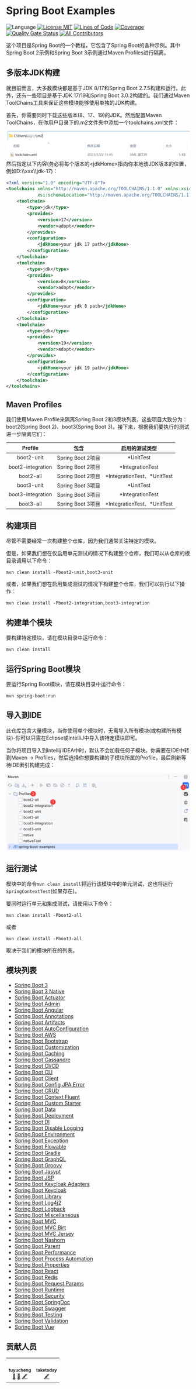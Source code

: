 Spring Boot Examples
==============

![Language](https://img.shields.io/badge/language-java-brightgreen)
[![License MIT](https://img.shields.io/badge/license-MIT-blue.svg)](https://raw.githubusercontent.com/tu-yucheng/spring-boot-examples/master/LICENSE.md)
[![Lines of Code](https://sonarcloud.io/api/project_badges/measure?project=tu-yucheng_spring-boot-examples&metric=ncloc)](https://sonarcloud.io/project/overview?id=tu-yucheng_spring-boot-examples)
[![Coverage](https://sonarcloud.io/api/project_badges/measure?project=tu-yucheng_spring-boot-examples&metric=coverage)](https://sonarcloud.io/dashboard?id=tu-yucheng_spring-boot-examples)
[![Quality Gate Status](https://sonarcloud.io/api/project_badges/measure?project=tu-yucheng_spring-boot-examples&metric=alert_status)](https://sonarcloud.io/summary/new_code?id=tu-yucheng_spring-boot-examples)
[![All Contributors](https://img.shields.io/badge/all_contributors-2-orange.svg?style=flat-square)](#contributors)

这个项目是Spring Boot的一个教程，它包含了Spring Boot的各种示例。其中Spring Boot 2示例和Spring Boot 3示例通过Maven Profiles进行隔离。

## 多版本JDK构建

就目前而言，大多数模块都是基于JDK 8/17和Spring Boot 2.7.5构建和运行。此外，还有一些项目是基于JDK 17/19和Spring Boot 3.0.2构建的。我们通过Maven ToolChains工具来保证这些模块能够使用单独的JDK构建。

首先，你需要同时下载这些版本(8、17、19)的JDK。然后配置Maven ToolChains，在你用户目录下的.m2文件夹中添加一个toolchains.xml文件：

<img src="assets/img_1.png" align="left">

然后指定以下内容(务必将每个版本的<jdkHome\>指向你本地该JDK版本的位置，例如D:\\\xxx\\\jdk-17)：

```xml
<?xml version="1.0" encoding="UTF-8"?>
<toolchains xmlns="http://maven.apache.org/TOOLCHAINS/1.1.0" xmlns:xsi="http://www.w3.org/2001/XMLSchema-instance"
            xsi:schemaLocation="http://maven.apache.org/TOOLCHAINS/1.1.0 http://maven.apache.org/xsd/toolchains-1.1.0.xsd">
    <toolchain>
        <type>jdk</type>
        <provides>
            <version>17</version>
            <vendor>adopt</vendor>
        </provides>
        <configuration>
            <jdkHome>your jdk 17 path</jdkHome>
        </configuration>
    </toolchain>
    <toolchain>
        <type>jdk</type>
        <provides>
            <version>8</version>
            <vendor>adopt</vendor>
        </provides>
        <configuration>
            <jdkHome>your jdk 8 path</jdkHome>
        </configuration>
    </toolchain>
    <toolchain>
        <type>jdk</type>
        <provides>
            <version>19</version>
            <vendor>adopt</vendor>
        </provides>
        <configuration>
            <jdkHome>your jdk 19 path</jdkHome>
        </configuration>
    </toolchain>
</toolchains>
```

## Maven Profiles

我们使用Maven Profile来隔离Spring Boot 2和3模块列表，这些项目大致分为：boot2(Spring Boot 2)、boot3(Spring Boot 3)。接下来，根据我们要执行的测试进一步隔离它们：

|      Profile      |       包含        |           启用的测试类型           |
|:-----------------:|:---------------:|:---------------------------:|
|    boot2-unit     | Spring Boot 2项目 |          *UnitTest          |
| boot2-integration | Spring Boot 2项目 |      *IntegrationTest       |
|     boot2-all     | Spring Boot 2项目 | *IntegrationTest、\*UnitTest |
|    boot3-unit     | Spring Boot 3项目 |          *UnitTest          |
| boot3-integration | Spring Boot 3项目 |      *IntegrationTest       |
|     boot3-all     | Spring Boot 3项目 | *IntegrationTest、\*UnitTest |

## 构建项目

尽管不需要经常一次构建整个仓库，因为我们通常关注特定的模块。

但是，如果我们想在仅启用单元测试的情况下构建整个仓库，我们可以从仓库的根目录调用以下命令：

```shell
mvn clean install -Pboot2-unit,boot3-unit
```

或者，如果我们想在启用集成测试的情况下构建整个仓库，我们可以执行以下操作：

```shell
mvn clean install -Pboot2-integration,boot3-integration
```

## 构建单个模块

要构建特定模块，请在模块目录中运行命令：

```shell
mvn clean install
```

## 运行Spring Boot模块

要运行Spring Boot模块，请在模块目录中运行命令：

```shell
mvn spring-boot:run
```

## 导入到IDE

此仓库包含大量模块，当你使用单个模块时，无需导入所有模块(或构建所有模块)-你可以只需在Eclipse或IntelliJ中导入该特定模块即可。

当你将项目导入到Intellij IDEA中时，默认不会加载任何子模块。你需要在IDE中转到Maven -> Profiles，然后选择你想要构建的子模块所属的Profile，最后刷新等待IDE索引构建完成：

<img src="assets/img.png">

## 运行测试

模块中的命令`mvn clean install`将运行该模块中的单元测试，这也将运行`SpringContextTest`(如果存在)。

要同时运行单元和集成测试，请使用以下命令：

```shell
mvn clean install -Pboot2-all
```
或者

```shell
mvn clean install -Pboot3-all
```

取决于我们的模块所在的列表。

## 模块列表

+ [Spring Boot 3](spring-boot-3/README.md)
+ [Spring Boot 3 Native](spring-boot-3-native/README.md)
+ [Spring Boot Actuator](spring-boot-actuator/README.md)
+ [Spring Boot Admin](spring-boot-admin/README.md)
+ [Spring Boot Angular](spring-boot-angular/README.md)
+ [Spring Boot Annotations](spring-boot-annotations-1/README.md)
+ [Spring Boot Artifacts](spring-boot-artifacts-1/README.md)
+ [Spring Boot AutoConfiguration](spring-boot-autoconfiguration/README.md)
+ [Spring Boot AWS](spring-boot-aws/README.md)
+ [Spring Boot Bootstrap](spring-boot-bootstrap/README.md)
+ [Spring Boot Customization](spring-boot-basic-customization-1/README.md)
+ [Spring Boot Caching](spring-boot-caching-1/README.md)
+ [Spring Boot Cassandre](spring-boot-cassandre/README.md)
+ [Spring Boot CI/CD](spring-boot-ci-cd/README.md)
+ [Spring Boot CLI](spring-boot-cli/README.md)
+ [Spring Boot Client](spring-boot-client/README.md)
+ [Spring Boot Config JPA Error](spring-boot-config-jpa-error/README.md)
+ [Spring Boot CRUD](spring-boot-crud/README.md)
+ [Spring Boot Context Fluent](spring-boot-ctx-fluent/README.md)
+ [Spring Boot Custom Starter](spring-boot-custom-starter/README.md)
+ [Spring Boot Data](spring-boot-data-1/README.md)
+ [Spring Boot Deployment](spring-boot-deployment/README.md)
+ [Spring Boot DI](spring-boot-di/README.md)
+ [Spring Boot Disable Logging](spring-boot-disable-logging/README.md)
+ [Spring Boot Environment](spring-boot-environment/README.md)
+ [Spring Boot Exception](spring-boot-exceptions/README.md)
+ [Spring Boot Flowable](spring-boot-flowable/README.md)
+ [Spring Boot Gradle](spring-boot-gradle/README.md)
+ [Spring Boot GraphQL](spring-boot-graphql/README.md)
+ [Spring Boot Groovy](spring-boot-groovy/README.md)
+ [Spring Boot Jasypt](spring-boot-jasypt/README.md)
+ [Spring Boot JSP](spring-boot-jsp/README.md)
+ [Spring Boot Keycloak Adapters](spring-boot-keycloak-adapters/README.md)
+ [Spring Boot Keycloak](spring-boot-keycloak-1/README.md)
+ [Spring Boot Library](spring-boot-libraries-1/README.md)
+ [Spring Boot Log4j2](spring-boot-logging-log4j2/README.md)
+ [Spring Boot Logback](spring-boot-logging-logback/README.md)
+ [Spring Boot Miscellaneous](spring-boot-miscellaneous/README.md)
+ [Spring Boot MVC](spring-boot-mvc-1/README.md)
+ [Spring Boot MVC Birt](spring-boot-mvc-birt/README.md)
+ [Spring Boot MVC Jersey](spring-boot-mvc-jersey/README.md)
+ [Spring Boot Nashorn](spring-boot-nashorn/README.md)
+ [Spring Boot Parent](spring-boot-parent/README.md)
+ [Spring Boot Performance](spring-boot-performance/README.md)
+ [Spring Boot Process Automation](spring-boot-process-automation/README.md)
+ [Spring Boot Properties](spring-boot-properties-1/README.md)
+ [Spring Boot React](spring-boot-react/README.md)
+ [Spring Boot Redis](spring-boot-redis/README.md)
+ [Spring Boot Request Params](spring-boot-request-params/README.md)
+ [Spring Boot Runtime](spring-boot-runtime-1/README.md)
+ [Spring Boot Security](spring-boot-security/README.md)
+ [Spring Boot SpringDoc](spring-boot-springdoc/README.md)
+ [Spring Boot Swagger](spring-boot-swagger-1/README.md)
+ [Spring Boot Testing](spring-boot-testing-1/README.md)
+ [Spring Boot Validation](spring-boot-validation/README.md)
+ [Spring Boot Vue](spring-boot-vue/README.md)

## 贡献人员

<!-- ALL-CONTRIBUTORS-LIST:START - Do not remove or modify this section -->
<!-- prettier-ignore-start -->
<!-- markdownlint-disable -->
<table>
  <tr>
    <td align="center"><a href="https://github.com/tu-yucheng"><img src="https://avatars.githubusercontent.com/u/88582540?v=4s=100" width="100px;" alt=""/><br /><sub><b>tuyucheng</b></sub></a><br /><a href="#projectManagement-tuyucheng" title="Project Management">📆</a> <a href="#maintenance-tuyucheng" title="Maintenance">🚧</a> <a href="#content-tuyucheng" title="Content">🖋</a></td>
    <td align="center"><a href="https://github.com/take-today"><img src="https://avatars.githubusercontent.com/u/116951809?v=4s=100" width="100px;" alt=""/><br /><sub><b>taketoday</b></sub></a><br /><a href="#content-taketoday" title="Content">🖋</a></td>
  </tr>
</table>